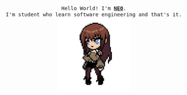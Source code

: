 <p align="center">
  <br>
  <samp>
    Hello World! I'm <b><a rel="nofollow noopener noreferrer" target="_blank" href="https://www.instagram.com/hamijaya_neo/">NEO</a></b>.
    <br>I'm student who learn software engineering and that's it.<br>

</samp>
  
  <img src="https://raw.githubusercontent.com/R-NEO/R-NEO/master/assets/cristina.gif" width="200"/>
  
</p>
  
